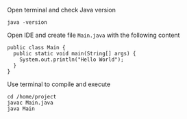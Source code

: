 
Open terminal and check Java version
```
java -version
```

Open IDE and create file `Main.java` with the following content

```
public class Main {
  public static void main(String[] args) {
    System.out.println("Hello World");
  }
}
```

Use terminal to compile and execute

```
cd /home/project
javac Main.java
java Main
```